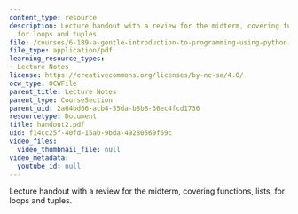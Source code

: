 ```yaml
---
content_type: resource
description: Lecture handout with a review for the midterm, covering functions, lists,
  for loops and tuples.
file: /courses/6-189-a-gentle-introduction-to-programming-using-python-january-iap-2008/f14cc25f40fd15ab9bda49280569f69c_handout2.pdf
file_type: application/pdf
learning_resource_types:
- Lecture Notes
license: https://creativecommons.org/licenses/by-nc-sa/4.0/
ocw_type: OCWFile
parent_title: Lecture Notes
parent_type: CourseSection
parent_uid: 2a64bd66-acb4-55da-b8b8-36ec4fcd1736
resourcetype: Document
title: handout2.pdf
uid: f14cc25f-40fd-15ab-9bda-49280569f69c
video_files:
  video_thumbnail_file: null
video_metadata:
  youtube_id: null
---
```

Lecture handout with a review for the midterm, covering functions, lists, for loops and tuples.